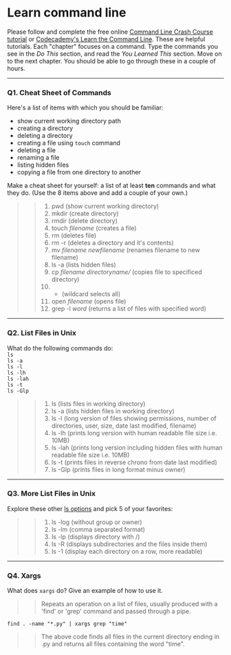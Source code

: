 # Learn command line

Please follow and complete the free online [Command Line Crash Course
tutorial](https://web.archive.org/web/20160708171659/http://cli.learncodethehardway.org/book/) or [Codecademy's Learn the Command Line](https://www.codecademy.com/learn/learn-the-command-line). These are helpful tutorials. Each "chapter" focuses on a command. Type the commands you see in the _Do This_ section, and read the _You Learned This_ section. Move on to the next chapter. You should be able to go through these in a couple of hours.

---

### Q1.  Cheat Sheet of Commands  

Here's a list of items with which you should be familiar:  
* show current working directory path
* creating a directory
* deleting a directory
* creating a file using `touch` command
* deleting a file
* renaming a file
* listing hidden files
* copying a file from one directory to another

Make a cheat sheet for yourself: a list of at least **ten** commands and what they do.  (Use the 8 items above and add a couple of your own.)  

>> 1. pwd (show current working directory)
>> 2. mkdir (create directory)
>> 3. rmdir (delete directory)
>> 4. touch *filename* (creates a file)
>> 5. rm (deletes file)
>> 6. rm -r (deletes a directory and it's contents)
>> 7. mv *filename* *newfilename* (renames filename to new filename)
>> 8. ls -a (lists hidden files)
>> 9. cp *filename* *directoryname/* (copies file to specificed directory)
>> 10. * (wildcard selects all)
>> 11. open *filename* (opens file)
>> 12. grep -l *word* (returns a list of files with specified word)


---

### Q2.  List Files in Unix   

What do the following commands do:  
`ls`  
`ls -a`  
`ls -l`  
`ls -lh`  
`ls -lah`  
`ls -t`  
`ls -Glp`  

>> 1. ls (lists files in working directory)
>> 2. ls -a (lists hidden files in working directory)
>> 3. ls -l (long version of files showing permissions, number of directories, user, size, date last modified, filename)
>> 4. ls -lh (prints long version with human readable file size i.e. 10MB)
>> 5. ls -lah (prints long version including hidden files with human readable file size i.e. 10MB)
>> 6. ls -t (prints files in reverse chrono from date last modified)
>> 7. ls -Glp (prints files in long format minus owner)
---

### Q3.  More List Files in Unix  

Explore these other [ls options](http://www.techonthenet.com/unix/basic/ls.php) and pick 5 of your favorites:

>> 1. ls -log (without group or owner)
>> 2. ls -lm (comma separated format)
>> 3. ls -lp (displays directory with /)
>> 4. ls -R (displays subdirectories and the files inside them)
>> 5. ls -1 (display each directory on a row, more readable)
---

### Q4.  Xargs   

What does `xargs` do? Give an example of how to use it.

>> Repeats an operation on a list of files, usually produced with a 'find' or 'grep' command and passed through a pipe.

```console
find . -name "*.py" | xargs grep "time"
```

>> The above code finds all files in the current directory ending in .py and returns all files containing the word "time".

 

